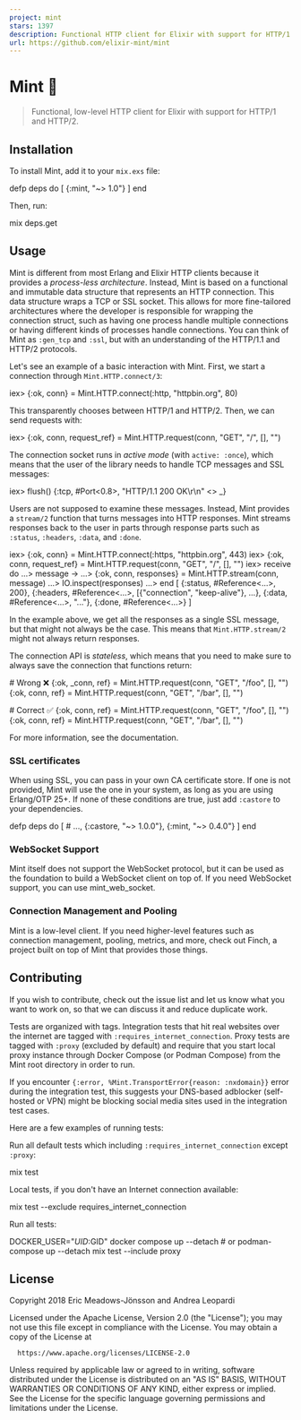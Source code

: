```yaml
---
project: mint
stars: 1397
description: Functional HTTP client for Elixir with support for HTTP/1 and HTTP/2 🌱
url: https://github.com/elixir-mint/mint
---
```


Mint 🌱
=======

> Functional, low-level HTTP client for Elixir with support for HTTP/1 and HTTP/2.

Installation
------------

To install Mint, add it to your `mix.exs` file:

defp deps do
  \[
    {:mint, "~> 1.0"}
  \]
end

Then, run:

mix deps.get

Usage
-----

Mint is different from most Erlang and Elixir HTTP clients because it provides a _process-less architecture_. Instead, Mint is based on a functional and immutable data structure that represents an HTTP connection. This data structure wraps a TCP or SSL socket. This allows for more fine-tailored architectures where the developer is responsible for wrapping the connection struct, such as having one process handle multiple connections or having different kinds of processes handle connections. You can think of Mint as `:gen_tcp` and `:ssl`, but with an understanding of the HTTP/1.1 and HTTP/2 protocols.

Let's see an example of a basic interaction with Mint. First, we start a connection through `Mint.HTTP.connect/3`:

iex\> {:ok, conn} \= Mint.HTTP.connect(:http, "httpbin.org", 80)

This transparently chooses between HTTP/1 and HTTP/2. Then, we can send requests with:

iex\> {:ok, conn, request\_ref} \= Mint.HTTP.request(conn, "GET", "/", \[\], "")

The connection socket runs in _active mode_ (with `active: :once`), which means that the user of the library needs to handle TCP messages and SSL messages:

iex\> flush()
{:tcp, #Port<0.8>,
 "HTTP/1.1 200 OK\\r\\n" <> \_}

Users are not supposed to examine these messages. Instead, Mint provides a `stream/2` function that turns messages into HTTP responses. Mint streams responses back to the user in parts through response parts such as `:status`, `:headers`, `:data`, and `:done`.

iex\> {:ok, conn} \= Mint.HTTP.connect(:https, "httpbin.org", 443)
iex\> {:ok, conn, request\_ref} \= Mint.HTTP.request(conn, "GET", "/", \[\], "")
iex\> receive do
...\>   message \->
...\>     {:ok, conn, responses} \= Mint.HTTP.stream(conn, message)
...\>     IO.inspect(responses)
...\> end
\[
  {:status, #Reference<...>, 200},
  {:headers, #Reference<...>, \[{"connection", "keep-alive"}, ...},
  {:data, #Reference<...>, "<!DOCTYPE html>..."},
  {:done, #Reference<...>}
\]

In the example above, we get all the responses as a single SSL message, but that might not always be the case. This means that `Mint.HTTP.stream/2` might not always return responses.

The connection API is _stateless_, which means that you need to make sure to always save the connection that functions return:

\# Wrong ❌
{:ok, \_conn, ref} \= Mint.HTTP.request(conn, "GET", "/foo", \[\], "")
{:ok, conn, ref} \= Mint.HTTP.request(conn, "GET", "/bar", \[\], "")

\# Correct ✅
{:ok, conn, ref} \= Mint.HTTP.request(conn, "GET", "/foo", \[\], "")
{:ok, conn, ref} \= Mint.HTTP.request(conn, "GET", "/bar", \[\], "")

For more information, see the documentation.

### SSL certificates

When using SSL, you can pass in your own CA certificate store. If one is not provided, Mint will use the one in your system, as long as you are using Erlang/OTP 25+. If none of these conditions are true, just add `:castore` to your dependencies.

defp deps do
  \[
    \# ...,
    {:castore, "~> 1.0.0"},
    {:mint, "~> 0.4.0"}
  \]
end

### WebSocket Support

Mint itself does not support the WebSocket protocol, but it can be used as the foundation to build a WebSocket client on top of. If you need WebSocket support, you can use mint\_web\_socket.

### Connection Management and Pooling

Mint is a low-level client. If you need higher-level features such as connection management, pooling, metrics, and more, check out Finch, a project built on top of Mint that provides those things.

Contributing
------------

If you wish to contribute, check out the issue list and let us know what you want to work on, so that we can discuss it and reduce duplicate work.

Tests are organized with tags. Integration tests that hit real websites over the internet are tagged with `:requires_internet_connection`. Proxy tests are tagged with `:proxy` (excluded by default) and require that you start local proxy instance through Docker Compose (or Podman Compose) from the Mint root directory in order to run.

If you encounter `{:error, %Mint.TransportError{reason: :nxdomain}}` error during the integration test, this suggests your DNS-based adblocker (self-hosted or VPN) might be blocking social media sites used in the integration test cases.

Here are a few examples of running tests:

Run all default tests which including `:requires_internet_connection` except `:proxy`:

mix test

Local tests, if you don't have an Internet connection available:

mix test --exclude requires\_internet\_connection

Run all tests:

DOCKER\_USER="$UID:$GID" docker compose up --detach # or podman-compose up --detach
mix test --include proxy

License
-------

Copyright 2018 Eric Meadows-Jönsson and Andrea Leopardi

Licensed under the Apache License, Version 2.0 (the "License"); you may not use this file except in compliance with the License. You may obtain a copy of the License at

```
  https://www.apache.org/licenses/LICENSE-2.0
```

Unless required by applicable law or agreed to in writing, software distributed under the License is distributed on an "AS IS" BASIS, WITHOUT WARRANTIES OR CONDITIONS OF ANY KIND, either express or implied. See the License for the specific language governing permissions and limitations under the License.
